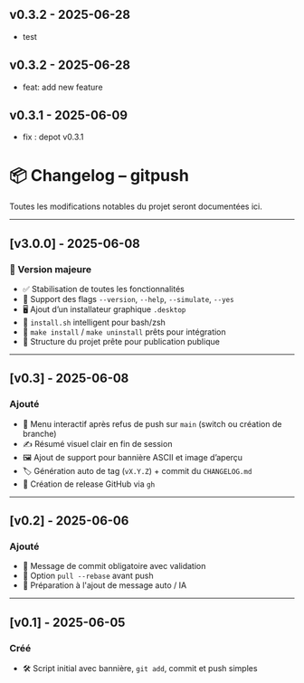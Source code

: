 ## v0.3.2 - 2025-06-28
- test

## v0.3.2 - 2025-06-28
- feat: add new feature

## v0.3.1 - 2025-06-09
- fix : depot v0.3.1


# 📦 Changelog – gitpush

Toutes les modifications notables du projet seront documentées ici.

---

## [v3.0.0] - 2025-06-08
### 🎉 Version majeure
- ✅ Stabilisation de toutes les fonctionnalités
- 🔧 Support des flags `--version`, `--help`, `--simulate`, `--yes`
- 🖥️ Ajout d’un installateur graphique `.desktop`
- 🧰 `install.sh` intelligent pour bash/zsh
- 🧪 `make install` / `make uninstall` prêts pour intégration
- 🧠 Structure du projet prête pour publication publique

---

## [v0.3] - 2025-06-08
### Ajouté
- 🔀 Menu interactif après refus de push sur `main` (switch ou création de branche)
- ✍️ Résumé visuel clair en fin de session
- 🖼️ Ajout de support pour bannière ASCII et image d’aperçu
- 🏷️ Génération auto de tag (`vX.Y.Z`) + commit du `CHANGELOG.md`
- 🚀 Création de release GitHub via `gh`

---

## [v0.2] - 2025-06-06
### Ajouté
- 💬 Message de commit obligatoire avec validation
- 🔄 Option `pull --rebase` avant push
- 🧠 Préparation à l'ajout de message auto / IA

---

## [v0.1] - 2025-06-05
### Créé
- 🛠️ Script initial avec bannière, `git add`, commit et push simples

